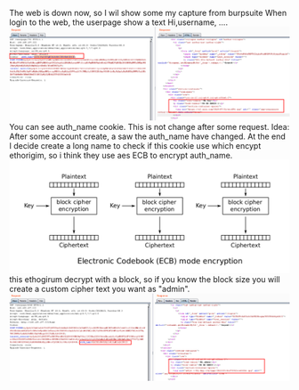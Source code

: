 The web is down now, so I wil show some my capture from burpsuite
When login to the web, the userpage show a text Hi,username, .... 
![userpage](userpage.png)
You can see auth_name cookie. This is not change after some request. 
Idea: After some account create, a saw the auth_name have changed. At the end I decide create a long name to check if this cookie use which 
encypt ethorigim, so i think they use aes ECB to encrypt auth_name. 
![AES_ECB](1920px-ECB_encryption.svg.png)
this ethogirum decrypt with a block, so if you know the block size you will create a custom cipher text you want as "admin". 
![userpage_admin](userpage_admin.png)
